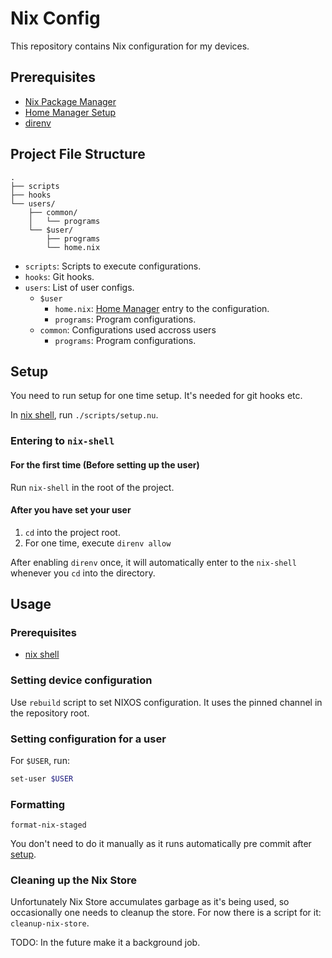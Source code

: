 # Nix Config
This repository contains Nix configuration for my devices.

## Prerequisites
* [Nix Package Manager](https://nixos.wiki/wiki/Nix_Installation_Guide)
* [Home Manager Setup](https://nix-community.github.io/home-manager/index.html#ch-installation)
* [direnv](https://direnv.net/docs/installation.html)

## Project File Structure
```
.
├── scripts
├── hooks
└── users/
    ├── common/
    │   └── programs
    └── $user/
        ├── programs
        └── home.nix
```
* `scripts`: Scripts to execute configurations.
* `hooks`: Git hooks.
* `users`: List of user configs.
  * `$user`
    * `home.nix`: [Home Manager](https://nix-community.github.io/home-manager/) entry to the configuration.
    * `programs`: Program configurations.
  * `common`: Configurations used accross users
    * `programs`: Program configurations.

## Setup
You need to run setup for one time setup. It's needed for git hooks etc.

In [nix shell](#entering-to-nix-shell), run `./scripts/setup.nu`.

### Entering to `nix-shell`

#### For the first time (Before setting up the user)

Run `nix-shell` in the root of the project.

#### After you have set your user
1. `cd` into the project root.
2. For one time, execute `direnv allow`

After enabling `direnv` once, it will automatically enter to the `nix-shell` whenever you `cd` into the directory.

## Usage

### Prerequisites
* [nix shell](#entering-to-nix-shell)

### Setting device configuration
Use `rebuild` script to set NIXOS configuration.
It uses the pinned channel in the repository root.

### Setting configuration for a user
For `$USER`, run:
```bash
set-user $USER
```

### Formatting
`format-nix-staged`

You don't need to do it manually as it runs automatically pre commit after [setup](#setup).

### Cleaning up the Nix Store
Unfortunately Nix Store accumulates garbage as it's being used, so occasionally one needs to cleanup the store. For now there is a script for it: `cleanup-nix-store`.

TODO: In the future make it a background job.
